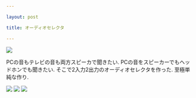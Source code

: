 ```yaml
---

layout: post

title: オーディオセレクタ

---
```


<img src="https://gakuseishitsu.github.io/images/selector/selector1.jpg">

PCの音もテレビの音も両方スピーカで聞きたい. PCの音をスピーカーでもヘッドホンでも聞きたい. そこで2入力2出力のオーディオセレクタを作った. 至極単純な作り.  

<img src="https://gakuseishitsu.github.io/images/selector/selector2.jpg">
<img src="https://gakuseishitsu.github.io/images/selector/selector3.jpg">
<img src="https://gakuseishitsu.github.io/images/selector/selector4.jpg">
